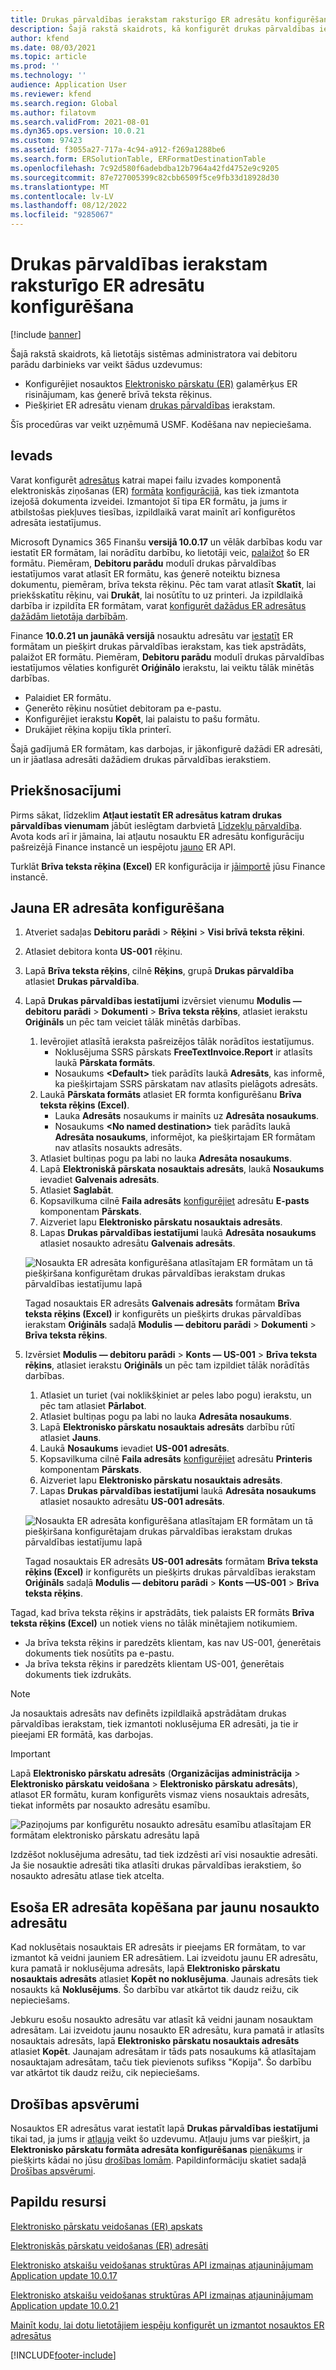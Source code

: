```yaml
---
title: Drukas pārvaldības ierakstam raksturīgo ER adresātu konfigurēšana
description: Šajā rakstā skaidrots, kā konfigurēt drukas pārvaldības ierakstu specifiskus adresātus Elektronisko pārskatu (ER) formātam, kas ir konfigurēts nosūtīšanas dokumentu ģenerēšanai.
author: kfend
ms.date: 08/03/2021
ms.topic: article
ms.prod: ''
ms.technology: ''
audience: Application User
ms.reviewer: kfend
ms.search.region: Global
ms.author: filatovm
ms.search.validFrom: 2021-08-01
ms.dyn365.ops.version: 10.0.21
ms.custom: 97423
ms.assetid: f3055a27-717a-4c94-a912-f269a1288be6
ms.search.form: ERSolutionTable, ERFormatDestinationTable
ms.openlocfilehash: 7c92d580f6adebdba12b7964a42fd4752e9c9205
ms.sourcegitcommit: 87e727005399c82cbb6509f5ce9fb33d18928d30
ms.translationtype: MT
ms.contentlocale: lv-LV
ms.lasthandoff: 08/12/2022
ms.locfileid: "9285067"
---
```

# <a name="configure-print-management-record-specific-er-destinations"></a>Drukas pārvaldības ierakstam raksturīgo ER adresātu konfigurēšana

[!include [banner](../includes/banner.md)]

Šajā rakstā skaidrots, kā lietotājs sistēmas administratora vai debitoru parādu darbinieks var veikt šādus uzdevumus:

- Konfigurējiet nosauktos [Elektronisko pārskatu (ER)](general-electronic-reporting.md) galamērķus ER risinājumam, kas ģenerē brīvā teksta rēķinus.
- Piešķiriet ER adresātu vienam [drukas pārvaldības](document-reporting-services.md) ierakstam.

Šīs procedūras var veikt uzņēmumā USMF. Kodēšana nav nepieciešama.

## <a name="introduction"></a>Ievads

Varat konfigurēt [adresātus](electronic-reporting-destinations.md) katrai mapei failu izvades komponentā elektroniskās ziņošanas (ER) [formāta](general-electronic-reporting.md) [konfigurācijā](general-electronic-reporting.md#Configuration), kas tiek izmantota izejošā dokumenta izveidei. Izmantojot šī tipa ER formātu, ja jums ir atbilstošas piekļuves tiesības, izpildlaikā varat mainīt arī konfigurētos adresāta iestatījumus.

Microsoft Dynamics 365 Finanšu **versijā 10.0.17** un vēlāk darbības kodu var iestatīt ER formātam, lai norādītu darbību, ko lietotāji veic, [palaižot](er-apis-app10-0-17.md) šo ER formātu. Piemēram, **Debitoru parādu** modulī drukas pārvaldības iestatījumos varat atlasīt ER formātu, kas ģenerē noteiktu biznesa dokumentu, piemēram, brīva teksta rēķinu. Pēc tam varat atlasīt **Skatīt**, lai priekšskatītu rēķinu, vai **Drukāt**, lai nosūtītu to uz printeri. Ja izpildlaikā darbība ir izpildīta ER formātam, varat [konfigurēt dažādus ER adresātus dažādām lietotāja darbībām](er-action-dependent-destinations.md).

Finance **10.0.21 un jaunākā versijā** nosauktu adresātu var [iestatīt](er-apis-app10-0-21.md) ER formātam un piešķirt drukas pārvaldības ierakstam, kas tiek apstrādāts, palaižot ER formātu. Piemēram, **Debitoru parādu** modulī drukas pārvaldības iestatījumos vēlaties konfigurēt **Oriģinālo** ierakstu, lai veiktu tālāk minētās darbības.

- Palaidiet ER formātu.
- Ģenerēto rēķinu nosūtiet debitoram pa e-pastu.
- Konfigurējiet ierakstu **Kopēt**, lai palaistu to pašu formātu.
- Drukājiet rēķina kopiju tīkla printerī.

Šajā gadījumā ER formātam, kas darbojas, ir jākonfigurē dažādi ER adresāti, un ir jāatlasa adresāti dažādiem drukas pārvaldības ierakstiem.

## <a name="prerequisites"></a>Priekšnosacījumi

Pirms sākat, līdzeklim **Atļaut iestatīt ER adresātus katram drukas pārvaldības vienumam** jābūt ieslēgtam darbvietā [Līdzekļu pārvaldība](../../fin-ops/get-started/feature-management/feature-management-overview.md#the-feature-management-workspace). Avota kods arī ir jāmaina, lai atļautu nosauktu ER adresātu konfigurāciju pašreizējā Finance instancē un iespējotu [jauno](er-apis-app10-0-21.md) ER API.

Turklāt **Brīva teksta rēķina (Excel)** ER konfigurācija ir [jāimportē](er-download-configurations-global-repo.md) jūsu Finance instancē.

## <a name="configure-a-new-er-destination"></a>Jauna ER adresāta konfigurēšana

1. Atveriet sadaļas **Debitoru parādi** \> **Rēķini** \> **Visi brīvā teksta rēķini**.
2. Atlasiet debitora konta **US-001** rēķinu.
3. Lapā **Brīva teksta rēķins**, cilnē **Rēķins**, grupā **Drukas pārvaldība** atlasiet **Drukas pārvaldība**.
4. Lapā **Drukas pārvaldības iestatījumi** izvērsiet vienumu **Modulis — debitoru parādi** \> **Dokumenti** \> **Brīva teksta rēķins**, atlasiet ierakstu **Oriģināls** un pēc tam veiciet tālāk minētās darbības.

    1.  Ievērojiet atlasītā ieraksta pašreizējos tālāk norādītos iestatījumus.
        -   Noklusējuma SSRS pārskats **FreeTextInvoice.Report** ir atlasīts laukā **Pārskata formāts**.
        -   Nosaukums **\<Default\>** tiek parādīts laukā **Adresāts**, kas informē, ka piešķirtajam SSRS pārskatam nav atlasīts pielāgots adresāts. 
    2.  Laukā **Pārskata formāts** atlasiet ER formta konfigurēšanu **Brīva teksta rēķins (Excel)**.
        -   Lauka **Adresāts** nosaukums ir mainīts uz **Adresāta nosaukums**.
        -   Nosaukums **\<No named destination\>** tiek parādīts laukā **Adresāta nosaukums**, informējot, ka piešķirtajam ER formātam nav atlasīts nosaukts adresāts.
    3.  Atlasiet bultiņas pogu pa labi no lauka **Adresāta nosaukums**.    
    4. Lapā **Elektroniskā pārskata nosauktais adresāts**, laukā **Nosaukums** ievadiet **Galvenais adresāts**.
    5. Atlasiet **Saglabāt**.
    6. Kopsavilkuma cilnē **Faila adresāts** [konfigurējiet](er-destination-type-email.md) adresātu **E-pasts** komponentam **Pārskats**.
    7. Aizveriet lapu **Elektronisko pārskatu nosauktais adresāts**.
    8. Lapas **Drukas pārvaldības iestatījumi** laukā **Adresāta nosaukums** atlasiet nosaukto adresātu **Galvenais adresāts**.

    ![Nosaukta ER adresāta konfigurēšana atlasītajam ER formātam un tā piešķiršana konfigurētam drukas pārvaldības ierakstam drukas pārvaldības iestatījumu lapā](./media/er-named-destinations-01.gif)

    Tagad nosauktais ER adresāts **Galvenais adresāts** formātam **Brīva teksta rēķins (Excel)** ir konfigurēts un piešķirts drukas pārvaldības ierakstam **Oriģināls** sadaļā **Modulis — debitoru parādi** \> **Dokumenti** \> **Brīva teksta rēķins**.

5. Izvērsiet **Modulis — debitoru parādi** \> **Konts — US-001** \> **Brīva teksta rēķins**, atlasiet ierakstu **Oriģināls** un pēc tam izpildiet tālāk norādītās darbības.

    1. Atlasiet un turiet (vai noklikšķiniet ar peles labo pogu) ierakstu, un pēc tam atlasiet **Pārlabot**.
    2. Atlasiet bultiņas pogu pa labi no lauka **Adresāta nosaukums**.
    3. Lapā **Elektronisko pārskatu nosauktais adresāts** darbību rūtī atlasiet **Jauns**.
    4. Laukā **Nosaukums** ievadiet **US-001 adresāts**.
    5. Kopsavilkuma cilnē **Faila adresāts** [konfigurējiet](er-destination-type-print.md) adresātu **Printeris** komponentam **Pārskats**.
    6. Aizveriet lapu **Elektronisko pārskatu nosauktais adresāts**.
    7. Lapas **Drukas pārvaldības iestatījumi** laukā **Adresāta nosaukums** atlasiet nosaukto adresātu **US-001 adresāts**.

    ![Nosaukta ER adresāta konfigurēšana atlasītajam ER formātam un tā piešķiršana konfigurētajam drukas pārvaldības ierakstam drukas pārvaldības iestatījumu lapā](./media/er-named-destinations-02.gif)

    Tagad nosauktais ER adresāts **US-001 adresāts** formātam **Brīva teksta rēķins (Excel)** ir konfigurēts un piešķirts drukas pārvaldības ierakstam **Oriģināls** sadaļā **Modulis — debitoru parādi** \> **Konts —US-001** \> **Brīva teksta rēķins**.

Tagad, kad brīva teksta rēķins ir apstrādāts, tiek palaists ER formāts **Brīva teksta rēķins (Excel)** un notiek viens no tālāk minētajiem notikumiem.

- Ja brīva teksta rēķins ir paredzēts klientam, kas nav US-001, ģenerētais dokuments tiek nosūtīts pa e-pastu.
- Ja brīva teksta rēķins ir paredzēts klientam US-001, ģenerētais dokuments tiek izdrukāts.

> [!NOTE]
> Ja nosauktais adresāts nav definēts izpildlaikā apstrādātam drukas pārvaldības ierakstam, tiek izmantoti noklusējuma ER adresāti, ja tie ir pieejami ER formātā, kas darbojas.

> [!IMPORTANT]
> Lapā **Elektronisko pārskatu adresāts** (**Organizācijas administrācija** \> **Elektronisko pārskatu veidošana** \> **Elektronisko pārskatu adresāts**), atlasot ER formātu, kuram konfigurēts vismaz viens nosauktais adresāts, tiekat informēts par nosaukto adresātu esamību.
>
> ![Paziņojums par konfigurētu nosaukto adresātu esamību atlasītajam ER formātam elektronisko pārskatu adresātu lapā](./media/er-named-destinations-03.png)
>
> Izdzēšot noklusējuma adresātu, tad tiek izdzēsti arī visi nosauktie adresāti. Ja šie nosauktie adresāti tika atlasīti drukas pārvaldības ierakstiem, šo nosaukto adresātu atlase tiek atcelta.

## <a name="copy-an-existing-er-destination-as-a-new-named-destination"></a>Esoša ER adresāta kopēšana par jaunu nosaukto adresātu

Kad noklusētais nosauktais ER adresāts ir pieejams ER formātam, to var izmantot kā veidni jauniem ER adresātiem. Lai izveidotu jaunu ER adresātu, kura pamatā ir noklusējuma adresāts, lapā **Elektronisko pārskatu nosauktais adresāts** atlasiet **Kopēt no noklusējuma**. Jaunais adresāts tiek nosaukts kā **Noklusējums**. Šo darbību var atkārtot tik daudz reižu, cik nepieciešams.

Jebkuru esošu nosaukto adresātu var atlasīt kā veidni jaunam nosauktam adresātam. Lai izveidotu jaunu nosaukto ER adresātu, kura pamatā ir atlasīts nosauktais adresāts, lapā **Elektronisko pārskatu nosauktais adresāts** atlasiet **Kopēt**. Jaunajam adresātam ir tāds pats nosaukums kā atlasītajam nosauktajam adresātam, taču tiek pievienots sufikss "Kopija". Šo darbību var atkārtot tik daudz reižu, cik nepieciešams.

## <a name="security-considerations"></a>Drošības apsvērumi

Nosauktos ER adresātus varat iestatīt lapā **Drukas pārvaldības iestatījumi** tikai tad, ja jums ir [atļauja](../sysadmin/role-based-security.md#permissions) veikt šo uzdevumu. Atļauju jums var piešķirt, ja **Elektronisko pārskatu formāta adresāta konfigurēšanas** [pienākums](../sysadmin/role-based-security.md#duties) ir piešķirts kādai no jūsu [drošības lomām](../sysadmin/role-based-security.md#security-roles). Papildinformāciju skatiet sadaļā [Drošības apsvērumi](electronic-reporting-destinations.md#security-considerations).

## <a name="additional-resources"></a>Papildu resursi

[Elektronisko pārskatu veidošanas (ER) apskats](general-electronic-reporting.md)

[Elektroniskās pārskatu veidošanas (ER) adresāti](electronic-reporting-destinations.md)

[Elektronisko atskaišu veidošanas struktūras API izmaiņas atjauninājumam Application update 10.0.17](er-apis-app10-0-17.md)

[Elektronisko atskaišu veidošanas struktūras API izmaiņas atjauninājumam Application update 10.0.21](er-apis-app10-0-21.md)

[Mainīt kodu, lai dotu lietotājiem iespēju konfigurēt un izmantot nosauktos ER adresātus](er-api-named-destinations.md)

[!INCLUDE[footer-include](../../../includes/footer-banner.md)]

